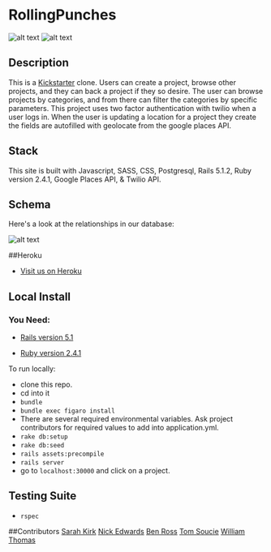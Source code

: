 # RollingPunches
![alt text](http://i.imgur.com/a/p2gT4.png)
![alt text](http://i.imgur.com/a/Qok69.png)
## Description

This is a [Kickstarter](https://www.kickstarter.com/) clone. Users can create a project, browse other projects, and they can back a project if they so desire. The user can browse projects by categories, and from there can filter the categories by specific parameters. This project uses two factor authentication with twilio when a user logs in. When the user is updating a location for a project they create the fields are autofilled with geolocate from the google places API.

## Stack

This site is built with Javascript, SASS, CSS, Postgresql, Rails 5.1.2, Ruby version 2.4.1, Google Places API, & Twilio API.

## Schema

Here's a look at the relationships in our database:

![alt text](http://i.imgur.com/a/bCl1v.png)

##Heroku
  * [Visit us on Heroku](https://ks-clone.herokuapp.com/)

## Local Install

  ### You Need:
  * [Rails version 5.1](http://installrails.com/)

  * [Ruby version 2.4.1](https://www.ruby-lang.org/en/documentation/installation/)

To run locally:
  * clone this repo.
  * cd into it
  * ```bundle```
  * ```bundle exec figaro install```
  * There are several required environmental variables. Ask project contributors for required values to add into application.yml.
  * ```rake db:setup```
  * ```rake db:seed```
  * ```rails assets:precompile```
  * ```rails server```
  * go to ```localhost:30000``` and click on a project.

## Testing Suite
  * ```rspec```

##Contributors
[Sarah Kirk](https://github.com/sarahdactyl71)
[Nick Edwards](https://github.com/nickedwards109)
[Ben Ross](https://github.com/Benja-Ross)
[Tom Soucie](https://github.com/TomSoucie)
[William Thomas](https://github.com/wthoma22)
